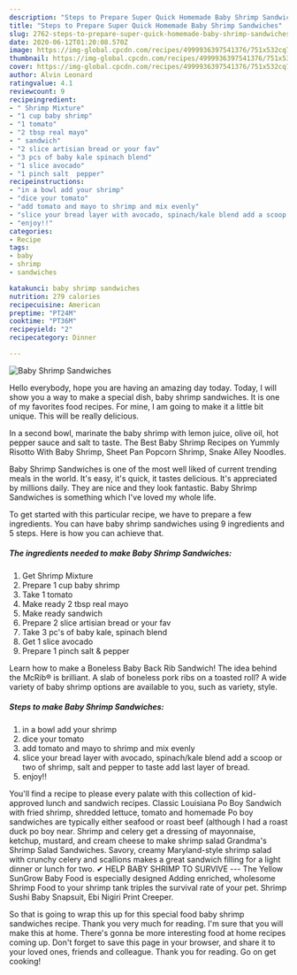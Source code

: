 ```yaml
---
description: "Steps to Prepare Super Quick Homemade Baby Shrimp Sandwiches"
title: "Steps to Prepare Super Quick Homemade Baby Shrimp Sandwiches"
slug: 2762-steps-to-prepare-super-quick-homemade-baby-shrimp-sandwiches
date: 2020-06-12T01:20:08.570Z
image: https://img-global.cpcdn.com/recipes/4999936397541376/751x532cq70/baby-shrimp-sandwiches-recipe-main-photo.jpg
thumbnail: https://img-global.cpcdn.com/recipes/4999936397541376/751x532cq70/baby-shrimp-sandwiches-recipe-main-photo.jpg
cover: https://img-global.cpcdn.com/recipes/4999936397541376/751x532cq70/baby-shrimp-sandwiches-recipe-main-photo.jpg
author: Alvin Leonard
ratingvalue: 4.1
reviewcount: 9
recipeingredient:
- " Shrimp Mixture"
- "1 cup baby shrimp"
- "1 tomato"
- "2 tbsp real mayo"
- " sandwich"
- "2 slice artisian bread or your fav"
- "3 pcs of baby kale spinach blend"
- "1 slice avocado"
- "1 pinch salt  pepper"
recipeinstructions:
- "in a bowl add your shrimp"
- "dice your tomato"
- "add tomato and mayo to shrimp and mix evenly"
- "slice your bread layer with avocado, spinach/kale blend add a scoop or two of shrimp, salt and pepper to taste add last layer of bread."
- "enjoy!!"
categories:
- Recipe
tags:
- baby
- shrimp
- sandwiches

katakunci: baby shrimp sandwiches 
nutrition: 279 calories
recipecuisine: American
preptime: "PT24M"
cooktime: "PT36M"
recipeyield: "2"
recipecategory: Dinner

---
```



![Baby Shrimp Sandwiches](https://img-global.cpcdn.com/recipes/4999936397541376/751x532cq70/baby-shrimp-sandwiches-recipe-main-photo.jpg)

Hello everybody, hope you are having an amazing day today. Today, I will show you a way to make a special dish, baby shrimp sandwiches. It is one of my favorites food recipes. For mine, I am going to make it a little bit unique. This will be really delicious.

In a second bowl, marinate the baby shrimp with lemon juice, olive oil, hot pepper sauce and salt to taste. The Best Baby Shrimp Recipes on Yummly Risotto With Baby Shrimp, Sheet Pan Popcorn Shrimp, Snake Alley Noodles.

Baby Shrimp Sandwiches is one of the most well liked of current trending meals in the world. It's easy, it's quick, it tastes delicious. It's appreciated by millions daily. They are nice and they look fantastic. Baby Shrimp Sandwiches is something which I've loved my whole life.


To get started with this particular recipe, we have to prepare a few ingredients. You can have baby shrimp sandwiches using 9 ingredients and 5 steps. Here is how you can achieve that.

<!--inarticleads1-->

##### The ingredients needed to make Baby Shrimp Sandwiches:

1. Get  Shrimp Mixture
1. Prepare 1 cup baby shrimp
1. Take 1 tomato
1. Make ready 2 tbsp real mayo
1. Make ready  sandwich
1. Prepare 2 slice artisian bread or your fav
1. Take 3 pc&#39;s of baby kale, spinach blend
1. Get 1 slice avocado
1. Prepare 1 pinch salt &amp; pepper


Learn how to make a Boneless Baby Back Rib Sandwich! The idea behind the McRib® is brilliant. A slab of boneless pork ribs on a toasted roll? A wide variety of baby shrimp options are available to you, such as variety, style. 

<!--inarticleads2-->

##### Steps to make Baby Shrimp Sandwiches:

1. in a bowl add your shrimp
1. dice your tomato
1. add tomato and mayo to shrimp and mix evenly
1. slice your bread layer with avocado, spinach/kale blend add a scoop or two of shrimp, salt and pepper to taste add last layer of bread.
1. enjoy!!


You&#39;ll find a recipe to please every palate with this collection of kid-approved lunch and sandwich recipes. Classic Louisiana Po Boy Sandwich with fried shrimp, shredded lettuce, tomato and homemade Po boy sandwiches are typically either seafood or roast beef (although I had a roast duck po boy near. Shrimp and celery get a dressing of mayonnaise, ketchup, mustard, and cream cheese to make shrimp salad Grandma&#39;s Shrimp Salad Sandwiches. Savory, creamy Maryland-style shrimp salad with crunchy celery and scallions makes a great sandwich filling for a light dinner or lunch for two. ✔ HELP BABY SHRIMP TO SURVIVE --- The Yellow SunGrow Baby Food is especially designed Adding enriched, wholesome Shrimp Food to your shrimp tank triples the survival rate of your pet. Shrimp Sushi Baby Snapsuit, Ebi Nigiri Print Creeper. 

So that is going to wrap this up for this special food baby shrimp sandwiches recipe. Thank you very much for reading. I'm sure that you will make this at home. There's gonna be more interesting food at home recipes coming up. Don't forget to save this page in your browser, and share it to your loved ones, friends and colleague. Thank you for reading. Go on get cooking!

